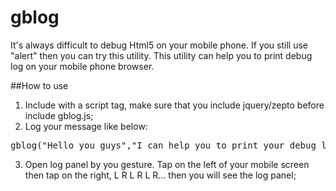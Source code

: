 # gblog
It's always difficult to debug Html5 on your mobile phone. If you still use "alert" then you can try this utility.
This utility can help you to print debug log on your mobile phone browser.

##How to use
1. Include with a script tag, make sure that you include jquery/zepto before include gblog.js;
2. Log your message like below:
<pre>
gblog("Hello you guys","I can help you to print your debug log on you mobile browser",...);
</pre>
3. Open log panel by you gesture. Tap on the left of your mobile screen then tap on the right, L R L R L R... then you will see the log panel;

